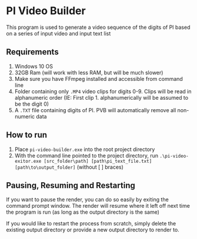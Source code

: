 # PI Video Builder

This program is used to generate a video sequence of the digits of PI based on a series of input video and input text list

## Requirements

1. Windows 10 OS
1. 32GB Ram (will work with less RAM, but will be much slower)
1. Make sure you have FFmpeg installed and accessible from command line
1. Folder containing only `.MP4` video clips for digits 0-9. Clips will be read in alphanumeric order (IE: First clip 1. alphanumerically will be assumed to be the digit 0)
1. A `.TXT` file containing digits of PI. PVB will automatically remove all non-numeric data

## How to run

1. Place `pi-video-builder.exe` into the root project directory
1. With the command line pointed to the project directory, run `.\pi-video-exitor.exe [src_folder\path] [path\pi_text_file.txt] [path\to\output_folder]` (without [ ] braces)

## Pausing, Resuming and Restarting

If you want to pause the render, you can do so easily by exiting the command prompt window. The render will resume where it left off next time the program is run (as long as the output directory is the same)

If you would like to restart the process from scratch, simply delete the existing output directory or provide a new output directory to render to.
